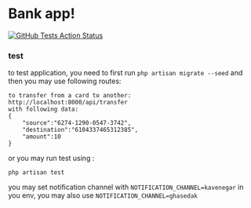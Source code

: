 # Bank app!

[![GitHub Tests Action Status](https://img.shields.io/github/actions/workflow/status/arashrasoulzadeh/ss-test/laravel.yml?branch=master&label=tests&style=flat-square)](https://github.com/arashrasoulzadeh/ss-test/actions?query=workflow%3Alaravel+branch%3Amaster)

### test

to test application, you need to first run `php artisan migrate --seed` and then you may use following routes:
```
to transfer from a card to another:
http://localhost:8000/api/transfer
with following data:
{
    "source":"6274-1290-0547-3742",
    "destination":"6104337465312385",
    "amount":10
}
```
or you may run test using :

```
php artisan test
```


you may set notification channel with `NOTIFICATION_CHANNEL=kavenegar` in you env, you may also use `NOTIFICATION_CHANNEL=ghasedak`